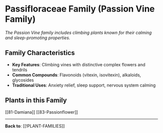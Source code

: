 # Passifloraceae Family (Passion Vine Family)

*The Passion Vine family includes climbing plants known for their calming and sleep-promoting properties.*

## Family Characteristics
- **Key Features**: Climbing vines with distinctive complex flowers and tendrils
- **Common Compounds**: Flavonoids (vitexin, isovitexin), alkaloids, glycosides
- **Traditional Uses**: Anxiety relief, sleep support, nervous system calming

## Plants in this Family

[[81-Damiana]]
[[83-Passionflower]]

---

**Back to**: [[!PLANT-FAMILIES]]